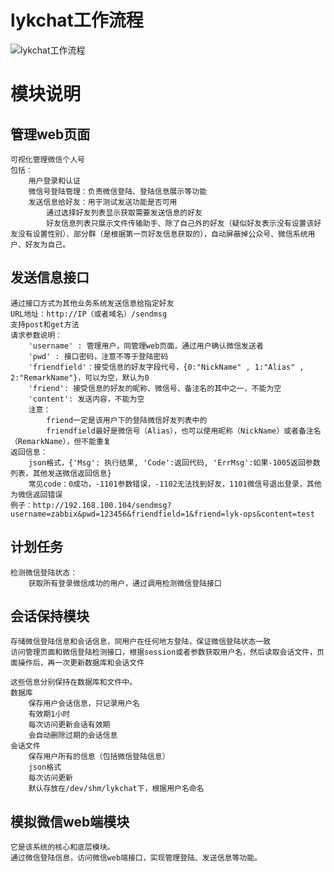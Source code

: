 # lykchat工作流程
![lykchat工作流程](https://raw.githubusercontent.com/lykops/lykchat/master/doc/lykchat工作流程.jpg)


# 模块说明

## 管理web页面
	可视化管理微信个人号
	包括：
		用户登录和认证
		微信号登陆管理：负责微信登陆、登陆信息展示等功能
		发送信息给好友：用于测试发送功能是否可用
			通过选择好友列表显示获取需要发送信息的好友
			好友信息列表只展示文件传输助手、除了自己外的好友（疑似好友表示没有设置该好友没有设置性别）、部分群（是根据第一页好友信息获取的），自动屏蔽掉公众号、微信系统用户、好友为自己。
## 发送信息接口
	通过接口方式为其他业务系统发送信息给指定好友
	URL地址：http://IP（或者域名）/sendmsg
	支持post和get方法
	请求参数说明：
		'username' : 管理用户，同管理web页面，通过用户确认微信发送者
		'pwd' : 接口密码，注意不等于登陆密码
		'friendfield'：接受信息的好友字段代号，{0:"NickName" , 1:"Alias" , 2:"RemarkName"}，可以为空，默认为0
		'friend': 接受信息的好友的昵称、微信号、备注名的其中之一，不能为空
		'content': 发送内容，不能为空
		注意：
			friend一定是该用户下的登陆微信好友列表中的
			friendfield最好是微信号（Alias），也可以使用昵称（NickName）或者备注名（RemarkName），但不能重复
	返回信息：
		json格式，{'Msg': 执行结果, 'Code':返回代码, 'ErrMsg':如果-1005返回参数列表，其他发送微信返回信息}
		常见code：0成功，-1101参数错误，-1102无法找到好友，1101微信号退出登录，其他为微信返回错误
	例子：http://192.168.100.104/sendmsg?username=zabbix&pwd=123456&friendfield=1&friend=lyk-ops&content=test
## 计划任务
	检测微信登陆状态：
		获取所有登录微信成功的用户，通过调用检测微信登陆接口
## 会话保持模块
	存储微信登陆信息和会话信息，同用户在任何地方登陆，保证微信登陆状态一致
	访问管理页面和微信登陆检测接口，根据session或者参数获取用户名，然后读取会话文件，页面操作后，再一次更新数据库和会话文件

	这些信息分别保持在数据库和文件中。
	数据库
		保存用户会话信息，只记录用户名
		有效期1小时
		每次访问更新会话有效期
		会自动删除过期的会话信息
	会话文件
		保存用户所有的信息（包括微信登陆信息）
		json格式
		每次访问更新
		默认存放在/dev/shm/lykchat下，根据用户名命名
## 模拟微信web端模块
	它是该系统的核心和底层模块。
	通过微信登陆信息，访问微信web端接口，实现管理登陆、发送信息等功能。
	

